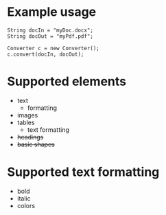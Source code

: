 # Example usage
   
    String docIn = "myDoc.docx";
    String docOut = "myPdf.pdf";
    
    Converter c = new Converter();
    c.convert(docIn, docOut);

# Supported elements
- text
  - formatting
- images
- tables
  - text formatting
- ~~headings~~
- ~~basic shapes~~

# Supported text formatting
- bold
- italic
- colors
